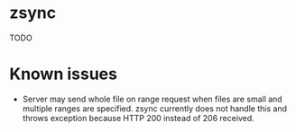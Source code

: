 zsync
=====

TODO

Known issues
============

* Server may send whole file on range request when files are small and multiple ranges are specified. zsync currently
  does not handle this and throws exception because HTTP 200 instead of 206 received.
